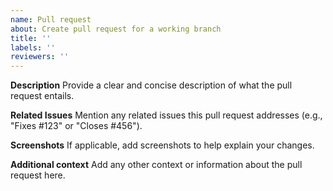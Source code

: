 ```yaml
---
name: Pull request
about: Create pull request for a working branch
title: ''
labels: ''
reviewers: ''
---
```


**Description**
Provide a clear and concise description of what the pull request entails.

**Related Issues**
Mention any related issues this pull request addresses (e.g., "Fixes #123" or "Closes #456").

**Screenshots**
If applicable, add screenshots to help explain your changes.

**Additional context**
Add any other context or information about the pull request here.
